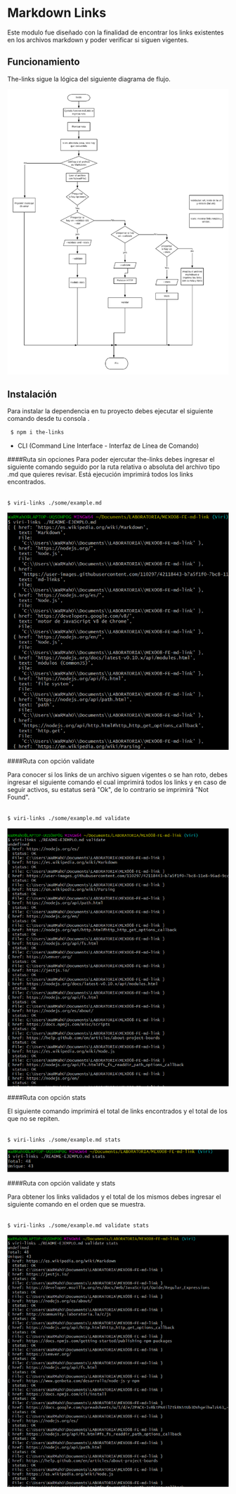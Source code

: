 # Markdown Links

Este modulo fue diseñado con la finalidad de encontrar los links existentes en los archivos markdown
y poder verificar si siguen vigentes.



## Funcionamiento
The-links sigue la lógica del siguiente diagrama de flujo.

![Diagrama](img/mdLinks.png)

## Instalación

Para instalar la dependencia en tu proyecto debes ejecutar el siguiente comando desde tu consola .

```sh
 $ npm i the-links
 ``` 

* CLI (Command Line Interface - Interfaz de Línea de Comando)

####Ruta sin opciones
Para poder ejercutar the-links debes ingresar el siguiente comando seguido por la ruta relativa o absoluta del
archivo tipo .md que quieres revisar. Está ejecución imprimirá todos los links encontrados.

```sh

$ viri-links ./some/example.md

```
![viri-links](img/comando1.PNG)

####Ruta con opción validate

Para conocer si los links de un archivo siguen vigentes o se han roto, debes ingresar el siguiente comando
el cual imprimirá todos los links y en caso de seguir activos, su estatus será "Ok", de lo contrario se imprimirá "Not Found".
```sh

$ viri-links ./some/example.md validate

```
![viri-links](img/comando2.PNG)

####Ruta con opción stats

El siguiente comando imprimirá el total de links encontrados y el total de los que no se repiten.

```sh

$ viri-links ./some/example.md stats

```

![viri-links](img/comando3.PNG)

####Ruta con opción validate y stats

Para obtener los links validados y el total de los mismos debes ingresar el siguiente comando en el orden que se muestra.

```sh

$ viri-links ./some/example.md validate stats

```

![viri-links](img/amboscomandos.PNG)
